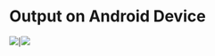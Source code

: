 ﻿
# Output on Android Device 
![](https://i.ibb.co/dj9tWcj/Screenshot-1.png)|![](https://i.ibb.co/tcXgs4d/Screenshot-2020-11-01-22-13-57-1.png)
